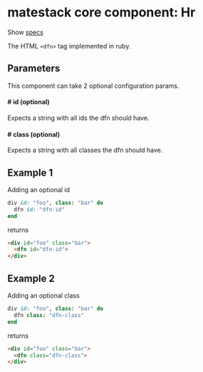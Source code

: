 # matestack core component: Hr

Show [specs](/spec/usage/components/dfn_spec.rb)

The HTML `<dfn>` tag implemented in ruby.

## Parameters

This component can take 2 optional configuration params.

#### # id (optional)
Expects a string with all ids the dfn should have.

#### # class (optional)
Expects a string with all classes the dfn should have.

## Example 1
Adding an optional id

```ruby
div id: "foo", class: "bar" do
  dfn id: "dfn-id"
end
```

returns

```html
<div id="foo" class="bar">
  <dfn id="dfn-id">
</div>
```

## Example 2
Adding an optional class

```ruby
div id: "foo", class: "bar" do
  dfn class: "dfn-class"
end
```

returns

```html
<div id="foo" class="bar">
  <dfn class="dfn-class">
</div>
```
